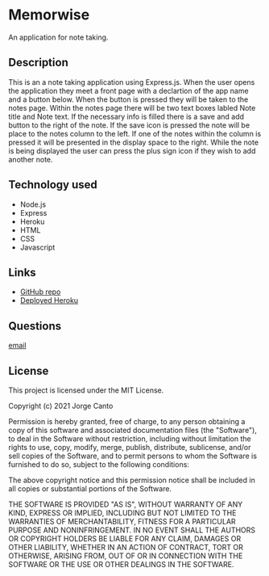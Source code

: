 # Memorwise
An application for note taking. 

## Description
This is an a note taking application using Express.js. When the user opens the application they meet a front page with a declartion of the app name and a button below. When the button is pressed they will be taken to the notes page. Within the notes page there will be two text boxes labled Note title and Note text. If the necessary info is filled there is a save and add button to the right of the note. If the save icon is pressed the note will be place to the notes column to the left. If one of the notes within the column is pressed it will be presented in the display space to the right. While the note is being displayed the user can press the plus sign icon if they wish to add another note.

## Technology used
 * Node.js
 * Express
 * Heroku
 * HTML
 * CSS
 * Javascript

## Links
 * [GitHub repo](https://github.com/jcant770/Memorwise)
 * [Deployed Heroku](https://git.heroku.com/memorwise.git)

## Questions
 [email](cantoj515@gmail.com)

## License
This project is licensed under the MIT License.

Copyright (c) 2021 Jorge Canto

Permission is hereby granted, free of charge, to any person obtaining a copy of this software and associated documentation files (the "Software"), to deal in the Software without restriction, including without limitation the rights to use, copy, modify, merge, publish, distribute, sublicense, and/or sell copies of the Software, and to permit persons to whom the Software is furnished to do so, subject to the following conditions:

The above copyright notice and this permission notice shall be included in all copies or substantial portions of the Software.

THE SOFTWARE IS PROVIDED "AS IS", WITHOUT WARRANTY OF ANY KIND, EXPRESS OR IMPLIED, INCLUDING BUT NOT LIMITED TO THE WARRANTIES OF MERCHANTABILITY, FITNESS FOR A PARTICULAR PURPOSE AND NONINFRINGEMENT. IN NO EVENT SHALL THE AUTHORS OR COPYRIGHT HOLDERS BE LIABLE FOR ANY CLAIM, DAMAGES OR OTHER LIABILITY, WHETHER IN AN ACTION OF CONTRACT, TORT OR OTHERWISE, ARISING FROM, OUT OF OR IN CONNECTION WITH THE SOFTWARE OR THE USE OR OTHER DEALINGS IN THE SOFTWARE.